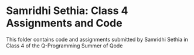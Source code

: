 # Samridhi Sethia: Class 4 Assignments and Code
This folder contains code and assignments submitted by Samridhi Sethia in Class 4 of the Q-Programming Summer of Qode